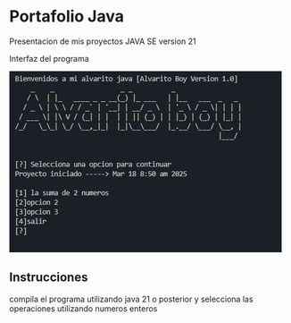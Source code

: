 
# Portafolio Java 

Presentacion de mis proyectos JAVA SE version 21

Interfaz del programa 


![Logo](https://github.com/Mr-afk23/Portafolio-Java/blob/main/Portafolio%20java.png?raw=true)




## Instrucciones 

compila el programa utilizando java 21 o posterior y selecciona las operaciones utilizando numeros enteros 

